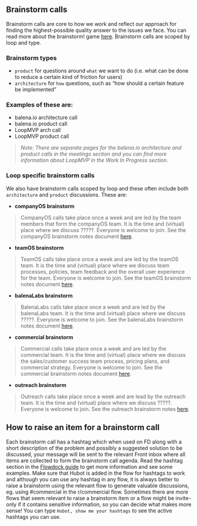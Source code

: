## Brainstorm calls 

Brainstorm calls are core to how we work and reflect our approach for finding the highest-possible quality answer to the issues we face. You can read more about the brainstorm! game [here](https://docs.google.com/document/d/1mHb-D2vJxufa8OZPU55V5WBIXuQ44MNL4fcXw52lEe8/edit#). Brainstorm calls are scoped by loop and type. 

### Brainstorm types
* `product` for questions around `what` we want to do (i.e. what can be done to reduce a certain kind of friction for users)
* `architecture` for `how` questions, such as “how should a certain feature be implemented”

### Examples of these are: 
* balena.io architecture call
* balena.io product call
* LoopMVP arch call
* LoopMVP product call
> _Note: There are separate pages for the balena.io architecture and product calls in the meetings section and you can find more information about LoopMVP in the Work In Progress section._

### Loop specific brainstorm calls 
We also have brainstorm calls scoped by loop and these often include both `architecture` and `product` discussions. These are:

* **companyOS brainstorm**
> CompanyOS calls take place once a week and are led by the team members that form the companyOS team. It is the time and (virtual) place where we discuss ?????. Everyone is welcome to join.
> See the companyOS brainstorm notes document [here](?????).

* **teamOS brainstorm**
> TeamOS calls take place once a week and are led by the teamOS team. It is the time and (virtual) place where we discuss team processes, policies, team feedback and the overall user experience for the team. Everyone is welcome to join.
> See the teamOS brainstorm notes document [here](https://docs.google.com/document/d/1o8p8irS_cdEIM2FHUsP6HzbSMpGCCac_Th9NIbfNS04/edit#).

* **balenaLabs brainstorm**
> BalenaLabs calls take place once a week and are led by the balenaLabs team. It is the time and (virtual) place where we discuss ?????. Everyone is welcome to join.
> See the balenaLabs brainstorm notes document [here](https://docs.google.com/document/d/16zYTUiZkyZCg2-gprj8wQksbzWVtsDay2wArSJPaVNw/edit?usp=drivesdk).

* **commercial brainstorm**
> Commercial calls take place once a week and are led by the commercial team. It is the time and (virtual) place where we discuss the sales/customer success team process, pricing plans, and commercial strategy. Everyone is welcome to join.
> See the commercial brainstorm notes document [here](https://docs.google.com/document/d/1L-p1Xkz0t1-wKvV_vp87DnRuAWS-1lhR5wObD7YId80/edit).

* **outreach brainstorm**
> Outreach calls take place once a week and are lead by the outreach team. It is the time and (virtual) place where we discuss ?????. Everyone is welcome to join. 
> See the outreach brainstorm notes [here](https://docs.google.com/document/d/12vOZ6q45DL9dnl9kH9OhVjXOAvak-GRREv3iN_r5RFY/edit#heading=h.rw2es49hyat0).

## How to raise an item for a brainstorm call
Each brainstorm call has a hashtag which when used on FD along with a short description of the problem and possibly a suggested solution to be discussed, your message will be sent to the relevant Front inbox where all items are collected to form the brainstorm call agenda. Read the hashtag section in the [Flowdock guide](https://github.com/balena-io/balena-io/wiki/Flowdock) to get more information and see some examples. Make sure that Hubot is added in the flow for hashtags to work and although you can use any hashtag in any flow, it is always better to raise a brainstorm using the relevant flow to generate valuable discussions, eg. using #commercial in the r/commercial flow. Sometimes there are more flows that seem relevant to raise a brainstorm item or a flow might be invite-only if it contains sensitive information, so you can decide what makes more sense! You can type `Hubot, show me your hashtags` to see the active hashtags you can use. 
